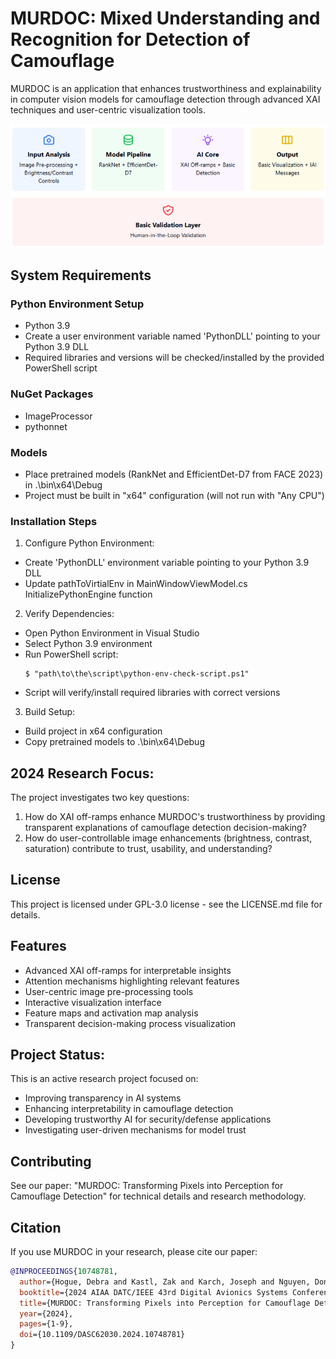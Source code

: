# MURDOC: Mixed Understanding and Recognition for Detection of Camouflage 
MURDOC is an application that enhances trustworthiness and explainability in computer vision models for camouflage detection through advanced XAI techniques and user-centric visualization tools.

<img src="murdoc_v1.png">

## System Requirements
### Python Environment Setup
- Python 3.9
- Create a user environment variable named 'PythonDLL' pointing to your Python 3.9 DLL
- Required libraries and versions will be checked/installed by the provided PowerShell script

### NuGet Packages
- ImageProcessor
- pythonnet

### Models
- Place pretrained models (RankNet and EfficientDet-D7 from FACE 2023) in .\bin\x64\Debug
- Project must be built in "x64" configuration (will not run with "Any CPU")

### Installation Steps
1. Configure Python Environment:
- Create 'PythonDLL' environment variable pointing to your Python 3.9 DLL
- Update pathToVirtialEnv in MainWindowViewModel.cs InitializePythonEngine function

2. Verify Dependencies:
- Open Python Environment in Visual Studio
- Select Python 3.9 environment
- Run PowerShell script:
  ```shell
  $ "path\to\the\script\python-env-check-script.ps1"
- Script will verify/install required libraries with correct versions

3. Build Setup:
- Build project in x64 configuration
- Copy pretrained models to .\bin\x64\Debug

## 2024 Research Focus:
The project investigates two key questions:
1. How do XAI off-ramps enhance MURDOC's trustworthiness by providing transparent explanations of camouflage detection decision-making?
2. How do user-controllable image enhancements (brightness, contrast, saturation) contribute to trust, usability, and understanding?

## License
This project is licensed under GPL-3.0 license - see the LICENSE.md file for details.

## Features
- Advanced XAI off-ramps for interpretable insights
- Attention mechanisms highlighting relevant features
- User-centric image pre-processing tools
- Interactive visualization interface
- Feature maps and activation map analysis
- Transparent decision-making process visualization

## Project Status:
This is an active research project focused on:
- Improving transparency in AI systems
- Enhancing interpretability in camouflage detection
- Developing trustworthy AI for security/defense applications
- Investigating user-driven mechanisms for model trust

## Contributing
See our paper: "MURDOC: Transforming Pixels into Perception for Camouflage Detection" for technical details and research methodology.

## Citation
If you use MURDOC in your research, please cite our paper:

```bibtex
@INPROCEEDINGS{10748781,
  author={Hogue, Debra and Kastl, Zak and Karch, Joseph and Nguyen, Don and Schley, Lacey and Lewis, Justin and Connelly, Shane and Weaver, Chris},
  booktitle={2024 AIAA DATC/IEEE 43rd Digital Avionics Systems Conference (DASC)}, 
  title={MURDOC: Transforming Pixels into Perception for Camouflage Detection}, 
  year={2024},
  pages={1-9},
  doi={10.1109/DASC62030.2024.10748781}
}
